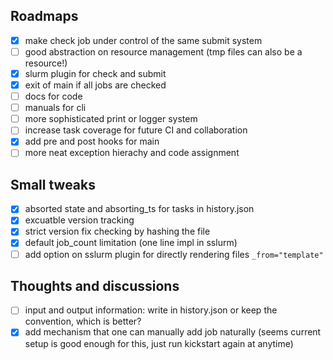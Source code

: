 ## Roadmaps
- [x] make check job under control of the same submit system
- [ ] good abstraction on resource management (tmp files can also be a resource!)
- [x] slurm plugin for check and submit
- [x] exit of main if all jobs are checked
- [ ] docs for code
- [ ] manuals for cli
- [ ] more sophisticated print or logger system
- [ ] increase task coverage for future CI and collaboration
- [x] add pre and post hooks for main
- [ ] more neat exception hierachy and code assignment

## Small tweaks
- [x] absorted state and absorting_ts for tasks in history.json
- [x] excuatble version tracking
- [x] strict version fix checking by hashing the file
- [x] default job_count limitation (one line impl in sslurm)
- [ ] add option on sslurm plugin for directly rendering files ``_from="template"``

## Thoughts and discussions

- [ ] input and output information: write in history.json or keep the convention, which is better?
- [x] add mechanism that one can manually add job naturally (seems current setup is good enough for this, just run kickstart again at anytime)
